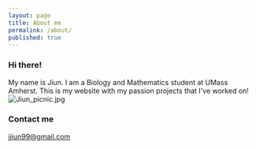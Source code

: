 ```yaml
---
layout: page
title: About me
permalink: /about/
published: true
---
```



### Hi there!
My name is Jiun. I am a Biology and Mathematics student at UMass Amherst. This is my website with my passion projects that I've worked on!
![Jiun_picnic.jpg]({{site.baseurl}}/Jiun_picnic.jpg)


### Contact me

[jjiun99@gmail.com](mailto:jjiun99@gmail.com)
